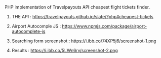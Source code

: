 PHP implementation of Travelpayouts API cheapest flight tickets finder.

1) THE API : https://travelpayouts.github.io/slate/?php#cheapest-tickets

2) Airport Autocomple JS : https://www.npmjs.com/package/airport-autocomplete-js

3) Searching form screenshot : https://i.ibb.co/74XP5j6/screenshot-1.png

4) Results : https://i.ibb.co/5LWn6ry/screenshot-2.png
